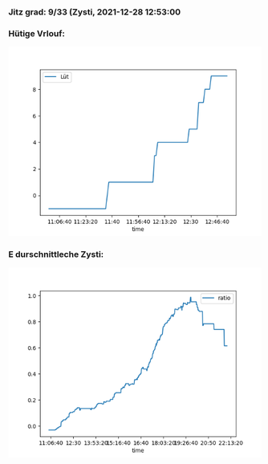### Jitz grad: 9/33 (Zysti, 2021-12-28 12:53:00

### Hütige Vrlouf:
![Graph](Today.png)

### E durschnittleche Zysti:
![Graph](Zysti.png)